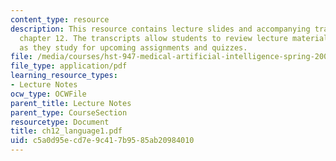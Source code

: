 ```yaml
---
content_type: resource
description: This resource contains lecture slides and accompanying transcripts for
  chapter 12. The transcripts allow students to review lecture material in detail
  as they study for upcoming assignments and quizzes.
file: /media/courses/hst-947-medical-artificial-intelligence-spring-2005/c5a0d95ecd7e9c417b9585ab20984010_ch12_language1.pdf
file_type: application/pdf
learning_resource_types:
- Lecture Notes
ocw_type: OCWFile
parent_title: Lecture Notes
parent_type: CourseSection
resourcetype: Document
title: ch12_language1.pdf
uid: c5a0d95e-cd7e-9c41-7b95-85ab20984010
---
```

